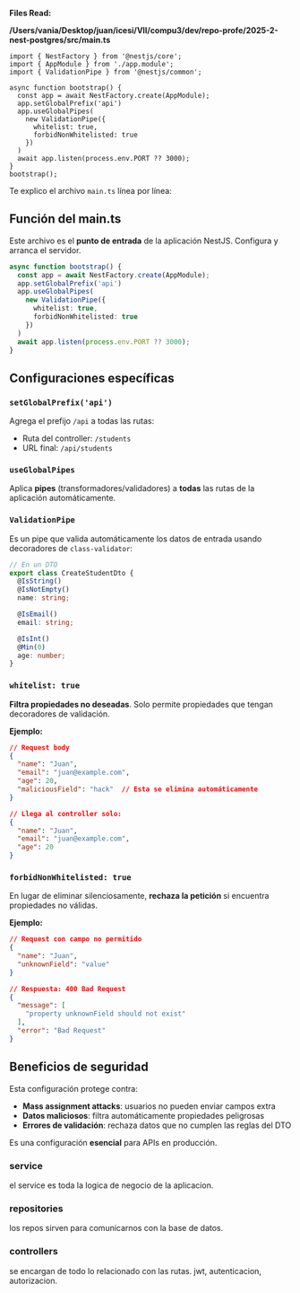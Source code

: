 

**Files Read:**

**/Users/vania/Desktop/juan/icesi/VII/compu3/dev/repo-profe/2025-2-nest-postgres/src/main.ts**
```
import { NestFactory } from '@nestjs/core';
import { AppModule } from './app.module';
import { ValidationPipe } from '@nestjs/common';

async function bootstrap() {
  const app = await NestFactory.create(AppModule);
  app.setGlobalPrefix('api')
  app.useGlobalPipes(
    new ValidationPipe({
      whitelist: true,
      forbidNonWhitelisted: true
    })
  )
  await app.listen(process.env.PORT ?? 3000);
}
bootstrap();

```



Te explico el archivo `main.ts` línea por línea:

## Función del main.ts

Este archivo es el **punto de entrada** de la aplicación NestJS. Configura y arranca el servidor.

```typescript path="/Users/vania/Desktop/juan/icesi/VII/compu3/dev/repo-profe/2025-2-nest-postgres/src/main.ts" start=5 end=15
async function bootstrap() {
  const app = await NestFactory.create(AppModule);
  app.setGlobalPrefix('api')
  app.useGlobalPipes(
    new ValidationPipe({
      whitelist: true,
      forbidNonWhitelisted: true
    })
  )
  await app.listen(process.env.PORT ?? 3000);
}
```
## Configuraciones específicas

### `setGlobalPrefix('api')`
Agrega el prefijo `/api` a todas las rutas:
- Ruta del controller: `/students`  
- URL final: `/api/students`

### `useGlobalPipes`
Aplica **pipes** (transformadores/validadores) a **todas** las rutas de la aplicación automáticamente.

### `ValidationPipe`
Es un pipe que valida automáticamente los datos de entrada usando decoradores de `class-validator`:

```typescript
// En un DTO
export class CreateStudentDto {
  @IsString()
  @IsNotEmpty()
  name: string;

  @IsEmail()
  email: string;

  @IsInt()
  @Min(0)
  age: number;
}
```
### `whitelist: true`
**Filtra propiedades no deseadas**. Solo permite propiedades que tengan decoradores de validación.

**Ejemplo:**
```json
// Request body
{
  "name": "Juan",
  "email": "juan@example.com", 
  "age": 20,
  "maliciousField": "hack"  // Esta se elimina automáticamente
}

// Llega al controller solo:
{
  "name": "Juan",
  "email": "juan@example.com",
  "age": 20
}
```
### `forbidNonWhitelisted: true`
En lugar de eliminar silenciosamente, **rechaza la petición** si encuentra propiedades no válidas.

**Ejemplo:**
```json
// Request con campo no permitido
{
  "name": "Juan",
  "unknownField": "value"
}

// Respuesta: 400 Bad Request
{
  "message": [
    "property unknownField should not exist"
  ],
  "error": "Bad Request"
}
```
## Beneficios de seguridad

Esta configuración protege contra:
- **Mass assignment attacks**: usuarios no pueden enviar campos extra
- **Datos maliciosos**: filtra automáticamente propiedades peligrosas  
- **Errores de validación**: rechaza datos que no cumplen las reglas del DTO

Es una configuración **esencial** para APIs en producción.

### service
el service es toda la logica de negocio de la aplicacion. 

### repositories
los repos sirven para comunicarnos con la base de datos. 

### controllers
se encargan de todo lo relacionado con las rutas. 
jwt, autenticacion, autorizacion.
